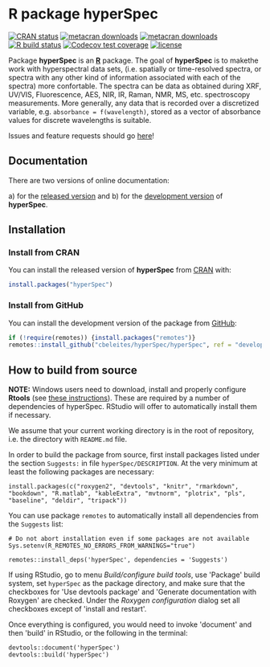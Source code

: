 # R package **hyperSpec**

<!-- badges: start -->
[![CRAN status](https://www.r-pkg.org/badges/version-last-release/hyperSpec)](https://cran.r-project.org/package=hyperSpec)
[![metacran downloads](https://cranlogs.r-pkg.org/badges/grand-total/hyperSpec)](https://cran.r-project.org/package=hyperSpec)
[![metacran downloads](https://cranlogs.r-pkg.org/badges/hyperSpec)](https://cran.r-project.org/package=hyperSpec)
[![R build status](https://github.com/cbeleites/hyperSpec/workflows/R-CMD-check/badge.svg)](https://github.com/cbeleites/hyperSpec/actions)
[![Codecov test coverage](https://codecov.io/gh/cbeleites/hyperSpec/branch/develop/graph/badge.svg)](https://codecov.io/gh/cbeleites/hyperSpec?branch=develop)
[![license](https://img.shields.io/badge/license-GPL--3-blue.svg)](https://www.gnu.org/licenses/gpl-3.0.en.html)
<!-- badges: end -->

<!-- ---------------------------------------------------------------------- -->


Package **hyperSpec** is an [**R**](https://www.r-project.org/) package.
The goal of **hyperSpec** is to makethe work with hyperspectral data sets, (i.e. spatially or time-resolved spectra, or spectra with any other kind of information associated with each of the spectra) more confortable.
The spectra can be data as obtained during XRF, UV/VIS, Fluorescence, AES, NIR, IR, Raman, NMR, MS, etc. spectroscopy measurements.
More generally, any data that is recorded over a discretized variable, e.g. `absorbance = f(wavelength)`, stored as a vector of absorbance values for discrete wavelengths is suitable.

Issues and feature requests should go [here](https://github.com/cbeleites/hyperSpec/issues)!

<!-- ---------------------------------------------------------------------- -->

## Documentation

There are two versions of online documentation:

a) for the [released version](https://cbeleites.github.io/hyperSpec/) and
b) for the [development version](https://cbeleites.github.io/hyperSpec/dev/) of **hyperSpec**.

<!-- ---------------------------------------------------------------------- -->

## Installation

### Install from CRAN

You can install the released version of **hyperSpec** from [CRAN](https://cran.r-project.org/package=hyperSpec) with:

```r
install.packages("hyperSpec")
```

### Install from GitHub

You can install the development version of the package from [GitHub](https://github.com/cbeleites/hyperSpec):

```r 
if (!require(remotes)) {install.packages("remotes")}
remotes::install_github("cbeleites/hyperSpec/hyperSpec", ref = "develop")
```

## How to build from source

**NOTE:** Windows users need to download, install and properly configure **Rtools** (see [these instructions](https://cran.r-project.org/bin/windows/Rtools/)). These are required by a number of dependencies of hyperSpec. RStudio will offer to automatically install them if necessary.

We assume that your current working directory is in the root of repository, i.e. the directory with `README.md` file.

In order to build the package from source, first install packages listed under the section `Suggests:` in file `hyperSpec/DESCRIPTION`. At the very minimum at least the following packages are necessary:

```
install.packages(c("roxygen2", "devtools", "knitr", "rmarkdown", "bookdown", "R.matlab", "kableExtra", "mvtnorm", "plotrix", "pls", "baseline", "deldir", "tripack"))
```

You can use package `remotes` to automatically install all dependencies from the `Suggests` list:

```
# Do not abort installation even if some packages are not available
Sys.setenv(R_REMOTES_NO_ERRORS_FROM_WARNINGS="true")

remotes::install_deps('hyperSpec', dependencies = 'Suggests')
```

If using RStudio, go to menu *Build/configure build tools*, use 'Package' build system, set `hyperSpec` as the package directory, and make sure that the checkboxes for 'Use devtools package' and 'Generate documentation with Roxygen' are checked. Under the *Roxygen configuration* dialog set all checkboxes except of 'install and restart'.

Once everything is configured, you would need to invoke 'document' and then 'build' in RStudio, or the following in the terminal:

```
devtools::document('hyperSpec')
devtools::build('hyperSpec')
```

